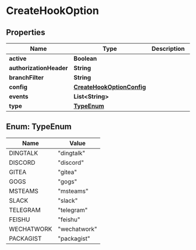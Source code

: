 # CreateHookOption

## Properties
Name | Type | Description | Notes
------------ | ------------- | ------------- | -------------
**active** | **Boolean** |  |  [optional]
**authorizationHeader** | **String** |  |  [optional]
**branchFilter** | **String** |  |  [optional]
**config** | [**CreateHookOptionConfig**](CreateHookOptionConfig.md) |  | 
**events** | **List&lt;String&gt;** |  |  [optional]
**type** | [**TypeEnum**](#TypeEnum) |  | 

<a name="TypeEnum"></a>
## Enum: TypeEnum
Name | Value
---- | -----
DINGTALK | &quot;dingtalk&quot;
DISCORD | &quot;discord&quot;
GITEA | &quot;gitea&quot;
GOGS | &quot;gogs&quot;
MSTEAMS | &quot;msteams&quot;
SLACK | &quot;slack&quot;
TELEGRAM | &quot;telegram&quot;
FEISHU | &quot;feishu&quot;
WECHATWORK | &quot;wechatwork&quot;
PACKAGIST | &quot;packagist&quot;
